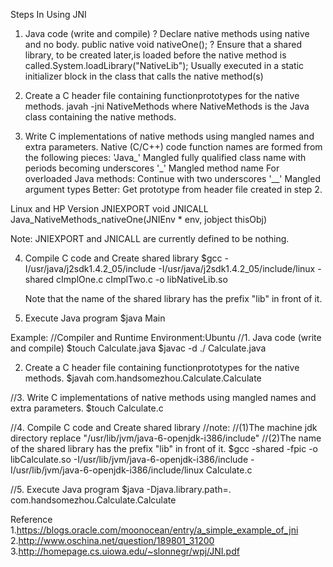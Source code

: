 Steps In Using JNI

1. Java code (write and compile)
? Declare native methods using native and no body.
  public native void nativeOne();
? Ensure that a shared library, to be created later,is loaded before the native method is called.System.loadLibrary("NativeLib");
  Usually executed in a static initializer block in the class that calls the native method(s)
  
2. Create a C header file containing functionprototypes for the native methods.
	javah -jni NativeMethods
	where NativeMethods is the Java class containing the native methods.

3. Write C implementations of native methods using mangled names and extra parameters.
  Native (C/C++) code function names are formed from the following pieces:
  'Java_' Mangled fully qualified class name with periods becoming underscores '_' Mangled method name
  For overloaded Java methods:
  Continue with two underscores '__' Mangled argument types
  Better: Get prototype from header file created in step 2.
  
  Linux and HP Version
  JNIEXPORT void JNICALL Java_NativeMethods_nativeOne(JNIEnv * env, jobject thisObj)
  
  Note: JNIEXPORT and JNICALL are currently defined to be nothing.

4. Compile C code and Create shared library
	$gcc -I/usr/java/j2sdk1.4.2_05/include
	-I/usr/java/j2sdk1.4.2_05/include/linux
	-shared cImplOne.c cImplTwo.c
	-o libNativeLib.so

	Note that the name of the shared library has the prefix "lib" in front of it.
5. Execute Java program
  $java Main

  

Example:
//Compiler and Runtime Environment:Ubuntu
//1. Java code (write and compile)
$touch Calculate.java
$javac -d ./ Calculate.java 

2. Create a C header file containing functionprototypes for the native methods.
$javah com.handsomezhou.Calculate.Calculate

//3. Write C implementations of native methods using mangled names and extra parameters.
$touch Calculate.c

//4. Compile C code and Create shared library
//note: 
//(1)The machine jdk directory replace "/usr/lib/jvm/java-6-openjdk-i386/include" 
//(2)The name of the shared library has the prefix "lib" in front of it.
$gcc -shared -fpic -o libCalculate.so -I/usr/lib/jvm/java-6-openjdk-i386/include -I/usr/lib/jvm/java-6-openjdk-i386/include/linux Calculate.c

//5. Execute Java program
$java -Djava.library.path=. com.handsomezhou.Calculate.Calculate

Reference
1.https://blogs.oracle.com/moonocean/entry/a_simple_example_of_jni
2.http://www.oschina.net/question/189801_31200
3.http://homepage.cs.uiowa.edu/~slonnegr/wpj/JNI.pdf